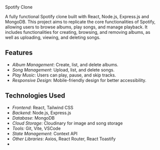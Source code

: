 Spotify Clone

A fully functional Spotify clone built with React, Node.js, Express.js and MongoDB. This project aims to replicate the core functionalities of Spotify, allowing users to browse albums, play songs, and manage playback. 
It includes functionalities for creating, browsing, and removing albums, as well as uploading, viewing, and deleting songs.

## Features

- *Album Management*: Create, list, and delete albums.
- *Song Management*: Upload, list, and delete songs.
- *Play Music*: Users can play, pause, and skip tracks.
- *Responsive Design*: Mobile-friendly design for better accessibility.

## Technologies Used

- *Frontend*: React, Tailwind CSS
- *Backend*: Node.js, Express.js
- *Database*: MongoDB
- *Cloud Storage*: Cloudinary for image and song storage
- *Tools:* Git, Vite, VSCode
- *State Management*: Context API
- *Other Libraries*: Axios, React Router, React Toastify
-

